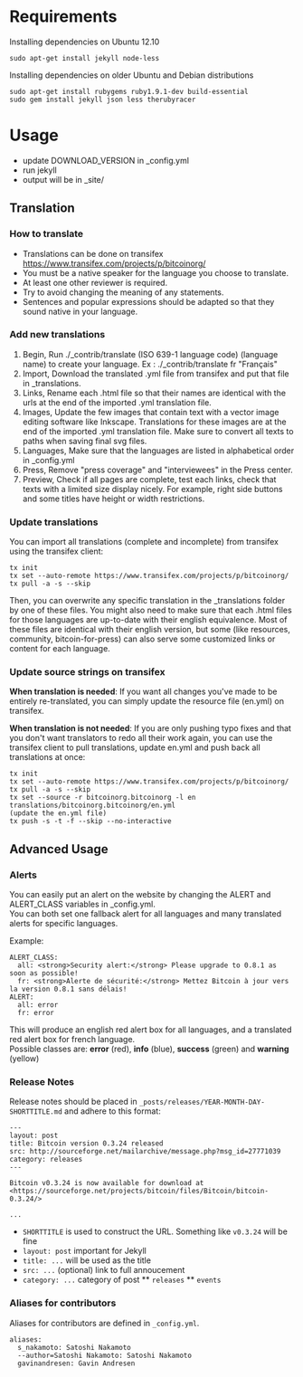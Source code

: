 # Requirements

Installing dependencies on Ubuntu 12.10

    sudo apt-get install jekyll node-less

Installing dependencies on older Ubuntu and Debian distributions

    sudo apt-get install rubygems ruby1.9.1-dev build-essential
    sudo gem install jekyll json less therubyracer

# Usage

* update DOWNLOAD\_VERSION in _config.yml
* run jekyll
* output will be in \_site/

## Translation

### How to translate

* Translations can be done on transifex https://www.transifex.com/projects/p/bitcoinorg/
* You must be a native speaker for the language you choose to translate.
* At least one other reviewer is required.
* Try to avoid changing the meaning of any statements.
* Sentences and popular expressions should be adapted so that they sound native in your language.

### Add new translations

1. Begin, Run ./_contrib/translate (ISO 639-1 language code) (language name) to create your language. Ex : ./_contrib/translate fr "Français"
2. Import, Download the translated .yml file from transifex and put that file in _translations.
3. Links, Rename each .html file so that their names are identical with the urls at the end of the imported .yml translation file.
4. Images, Update the few images that contain text with a vector image editing software like Inkscape. Translations for these images are at the end of the imported .yml translation file. Make sure to convert all texts to paths when saving final svg files.
5. Languages, Make sure that the languages are listed in alphabetical order in _config.yml
6. Press, Remove "press coverage" and "interviewees" in the Press center.
7. Preview, Check if all pages are complete, test each links, check that texts with a limited size display nicely. For example, right side buttons and some titles have height or width restrictions.

### Update translations

You can import all translations (complete and incomplete) from transifex using the transifex client:

    tx init
    tx set --auto-remote https://www.transifex.com/projects/p/bitcoinorg/
    tx pull -a -s --skip
    
Then, you can overwrite any specific translation in the _translations folder by one of these files. You might also need to make sure that each .html files for those languages are up-to-date with their english equivalence. Most of these files are identical with their english version, but some (like resources, community, bitcoin-for-press) can also serve some customized links or content for each language.

### Update source strings on transifex

**When translation is needed**: If you want all changes you've made to be entirely re-translated, you can simply update the resource file (en.yml) on transifex.

**When translation is not needed**: If you are only pushing typo fixes and that you don't want translators to redo all their work again, you can use the transifex client to pull translations, update en.yml and push back all translations at once:

    tx init
    tx set --auto-remote https://www.transifex.com/projects/p/bitcoinorg/
    tx pull -a -s --skip
    tx set --source -r bitcoinorg.bitcoinorg -l en translations/bitcoinorg.bitcoinorg/en.yml
    (update the en.yml file)
    tx push -s -t -f --skip --no-interactive

## Advanced Usage

### Alerts

You can easily put an alert on the website by changing the ALERT and ALERT\_CLASS variables in _config.yml.  
You can both set one fallback alert for all languages and many translated alerts for specific languages.

Example:

```
ALERT_CLASS:
  all: <strong>Security alert:</strong> Please upgrade to 0.8.1 as soon as possible!
  fr: <strong>Alerte de sécurité:</strong> Mettez Bitcoin à jour vers la version 0.8.1 sans délais!
ALERT:
  all: error
  fr: error
```

This will produce an english red alert box for all languages, and a translated red alert box for french language.  
Possible classes are: **error** (red), **info** (blue), **success** (green) and **warning** (yellow)

### Release Notes

Release notes should be placed in `_posts/releases/YEAR-MONTH-DAY-SHORTTITLE.md` and adhere to this format:

```
---
layout: post
title: Bitcoin version 0.3.24 released
src: http://sourceforge.net/mailarchive/message.php?msg_id=27771039
category: releases
---

Bitcoin v0.3.24 is now available for download at
<https://sourceforge.net/projects/bitcoin/files/Bitcoin/bitcoin-0.3.24/>

...
```
* `SHORTTITLE` is used to construct the URL. Something like `v0.3.24` will be fine
* `layout: post` important for Jekyll
* `title: ...` will be used as the title
* `src: ...` (optional) link to full annoucement
* `category: ...` category of post
** `releases`
** `events`

### Aliases for contributors

Aliases for contributors are defined in ```_config.yml```.

```
aliases:
  s_nakamoto: Satoshi Nakamoto
  --author=Satoshi Nakamoto: Satoshi Nakamoto
  gavinandresen: Gavin Andresen
```

